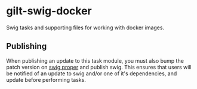 # gilt-swig-docker
Swig tasks and supporting files for working with docker images.

## Publishing

When publishing an update to this task module, you must also bump
the patch version on [swig proper](https://github.com/gilt/gilt-swig) and
publish swig. This ensures that users will be notified of an update to swig
and/or one of it's dependencies, and update before performing tasks.
